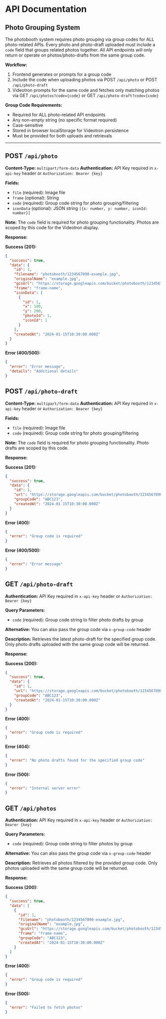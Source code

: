 # API Documentation

## Photo Grouping System

The photobooth system requires photo grouping via group codes for ALL photo-related APIs. Every photo and photo-draft uploaded must include a `code` field that groups related photos together. All API endpoints will only return or operate on photos/photo-drafts from the same group code.

**Workflow:**
1. Frontend generates or prompts for a group code
2. Include the code when uploading photos via POST `/api/photo` or POST `/api/photo-draft`
3. Videotron prompts for the same code and fetches only matching photos via GET `/api/photos?code={code}` or GET `/api/photo-draft?code={code}`

**Group Code Requirements:**
- Required for ALL photo-related API endpoints
- Any non-empty string (no specific format required)
- Case-sensitive
- Stored in browser localStorage for Videotron persistence
- Must be provided for both uploads and retrievals

---

## POST `/api/photo`

**Content-Type:** `multipart/form-data`
**Authentication:** API Key required in `x-api-key` header or `Authorization: Bearer {key}`

**Fields:**
- `file` (required): Image file
- `frame` (optional): String
- `code` (required): Group code string for photo grouping/filtering
- `iconData` (optional): JSON string `[{x: number, y: number, iconId: number}]`

**Note:** The `code` field is required for photo grouping functionality. Photos are scoped by this code for the Videotron display.

**Response:**

**Success (201):**
```json
{
  "success": true,
  "data": {
    "id": 1,
    "filename": "photobooth/1234567890-example.jpg",
    "originalName": "example.jpg",
    "gcsUrl": "https://storage.googleapis.com/bucket/photobooth/1234567890-example.jpg",
    "frame": "frame-name",
    "iconData": [
      {
        "id": 1,
        "x": 100,
        "y": 200,
        "photoId": 1,
        "iconId": 1
      }
    ],
    "createdAt": "2024-01-15T10:30:00.000Z"
  }
}
```

**Error (400/500):**
```json
{
  "error": "Error message",
  "details": "Additional details"
}
```

## POST `/api/photo-draft`

**Content-Type:** `multipart/form-data`
**Authentication:** API Key required in `x-api-key` header or `Authorization: Bearer {key}`

**Fields:**
- `file` (required): Image file
- `code` (required): Group code string for photo grouping/filtering

**Note:** The `code` field is required for photo grouping functionality. Photo drafts are scoped by this code.

**Response:**

**Success (201):**
```json
{
  "success": true,
  "data": {
    "id": 1,
    "url": "https://storage.googleapis.com/bucket/photobooth/1234567890-example.jpg",
    "groupCode": "ABC123",
    "createdAt": "2024-01-15T10:30:00.000Z"
  }
}
```

**Error (400):**
```json
{
  "error": "Group code is required"
}
```

**Error (400/500):**
```json
{
  "error": "Error message"
}
```

## GET `/api/photo-draft`

**Authentication:** API Key required in `x-api-key` header or `Authorization: Bearer {key}`

**Query Parameters:**
- `code` (required): Group code string to filter photo drafts by group

**Alternative:** You can also pass the group code via `x-group-code` header

**Description:** Retrieves the latest photo-draft for the specified group code. Only photo drafts uploaded with the same group code will be returned.

**Response:**

**Success (200):**
```json
{
  "success": true,
  "data": {
    "id": 1,
    "url": "https://storage.googleapis.com/bucket/photobooth/1234567890-example.jpg",
    "groupCode": "ABC123",
    "createdAt": "2024-01-15T10:30:00.000Z"
  }
}
```

**Error (400):**
```json
{
  "error": "Group code is required"
}
```

**Error (404):**
```json
{
  "error": "No photo drafts found for the specified group code"
}
```

**Error (500):**
```json
{
  "error": "Internal server error"
}
```

## GET `/api/photos`

**Authentication:** API Key required in `x-api-key` header or `Authorization: Bearer {key}`

**Query Parameters:**
- `code` (required): Group code string to filter photos by group

**Alternative:** You can also pass the group code via `x-group-code` header

**Description:** Retrieves all photos filtered by the provided group code. Only photos uploaded with the same group code will be returned.

**Response:**

**Success (200):**
```json
{
  "success": true,
  "data": [
    {
      "id": 1,
      "filename": "photobooth/1234567890-example.jpg",
      "originalName": "example.jpg",
      "gcsUrl": "https://storage.googleapis.com/bucket/photobooth/1234567890-example.jpg",
      "frame": "frame-name",
      "groupCode": "ABC123",
      "createdAt": "2024-01-15T10:30:00.000Z"
    }
  ]
}
```

**Error (400):**
```json
{
  "error": "Group code is required"
}
```

**Error (500):**
```json
{
  "error": "Failed to fetch photos"
}
```